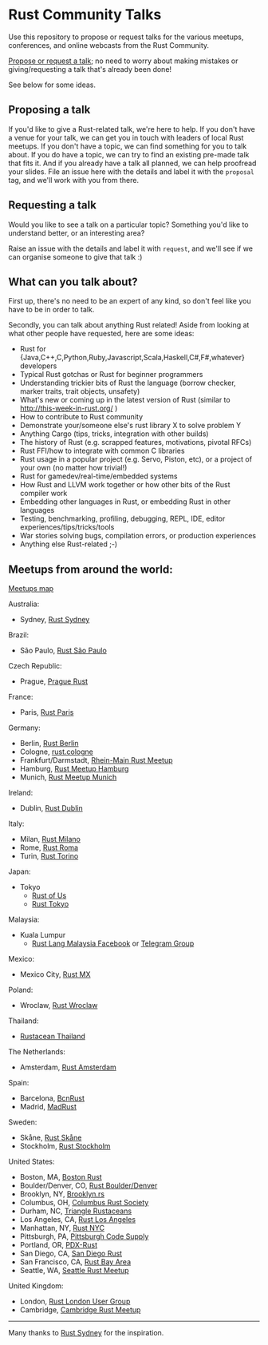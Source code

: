 # Rust Community Talks

Use this repository to propose or request talks for the various meetups,
conferences, and online webcasts from the Rust Community.

[Propose or request a talk](https://github.com/rust-community/talks/issues); no
need to worry about making mistakes or giving/requesting a talk that's already
been done!

See below for some ideas.

## Proposing a talk

If you'd like to give a Rust-related talk, we're here to help. If you don't have a venue for your talk, we can get you in touch with leaders of local Rust meetups. If you don't have a topic, we can find something for you to talk about. If you do have a topic, we can try to find an existing pre-made talk that fits it. And if you already have a talk all planned, we can help proofread your slides. File an issue here with the details and label it with the `proposal` tag, and we'll work with you from there.

## Requesting a talk

Would you like to see a talk on a particular topic? Something you'd like to
understand better, or an interesting area?

Raise an issue with the details and label it with `request`, and we'll see if we
can organise someone to give that talk :)

## What can you talk about?

First up, there's no need to be an expert of any kind, so don't feel like you
have to be in order to talk.

Secondly, you can talk about anything Rust related! Aside from looking at what
other people have requested, here are some ideas:

* Rust for {Java,C++,C,Python,Ruby,Javascript,Scala,Haskell,C#,F#,whatever}
  developers
* Typical Rust gotchas or Rust for beginner programmers
* Understanding trickier bits of Rust the language (borrow checker, marker
  traits, trait objects, unsafety)
* What's new or coming up in the latest version of Rust (similar to
  http://this-week-in-rust.org/ )
* How to contribute to Rust community
* Demonstrate your/someone else's rust library X to solve problem Y
* Anything Cargo (tips, tricks, integration with other builds)
* The history of Rust (e.g. scrapped features, motivations, pivotal RFCs)
* Rust FFI/how to integrate with common C libraries
* Rust usage in a popular project (e.g. Servo, Piston, etc), or a project of
  your own (no matter how trivial!)
* Rust for gamedev/real-time/embedded systems
* How Rust and LLVM work together or how other bits of the Rust compiler work
* Embedding other languages in Rust, or embedding Rust in other languages
* Testing, benchmarking, profiling, debugging, REPL, IDE, editor
  experiences/tips/tricks/tools
* War stories solving bugs, compilation errors, or production experiences
* Anything else Rust-related ;-)

## Meetups from around the world:

[Meetups map](https://community.rs/meetup-map/)

Australia:
* Sydney, [Rust Sydney](http://www.meetup.com/Rust-Sydney/)

Brazil:
* São Paulo, [Rust São Paulo](http://www.meetup.com/Rust-Sao-Paulo-Meetup)

Czech Republic:
* Prague, [Prague Rust](https://www.facebook.com/events/178951015924108)

France:
* Paris, [Rust Paris](http://www.meetup.com/Rust-Paris/)

Germany:

* Berlin, [Rust Berlin](http://www.meetup.com/Rust-Berlin/)
* Cologne, [rust.cologne](http://rust.cologne)
* Frankfurt/Darmstadt, [Rhein-Main Rust Meetup](http://www.meetup.com/Rust-Rhein-Main)
* Hamburg, [Rust Meetup Hamburg](http://www.meetup.com/Rust-Meetup-Hamburg)
* Munich, [Rust Meetup Munich](http://www.meetup.com/rust-munich/)

Ireland:

* Dublin, [Rust Dublin](https://www.meetup.com/Rust-Dublin/)

Italy:

* Milan, [Rust Milano](https://www.meetup.com/rust-language-milano/)
* Rome, [Rust Roma](https://www.meetup.com/Rust-Roma/)
* Turin, [Rust Torino](https://www.meetup.com/Rust-Torino/)

Japan:

* Tokyo
  - [Rust of Us](https://rust-of-us.doorkeeper.jp/)
  - [Rust Tokyo](http://rust.connpass.com/)

Malaysia:

* Kuala Lumpur
  - [Rust Lang Malaysia Facebook](https://www.facebook.com/groups/1876280775927500/) or [Telegram Group](https://t.me/golangmalaysia)

Mexico:

* Mexico City, [Rust MX](https://www.meetup.com/Rust-MX/)

Poland:

* Wroclaw, [Rust Wroclaw](https://www.meetup.com/Rust-Wroclaw)

Thailand:

* [Rustacean Thailand](https://www.facebook.com/rustaceansthailand)

The Netherlands:

* Amsterdam, [Rust Amsterdam](http://www.meetup.com/Rust-Amsterdam)

Spain:

* Barcelona, [BcnRust](https://www.meetup.com/BcnRust)
* Madrid, [MadRust](https://www.meetup.com/MadRust)

Sweden:

* Skåne, [Rust Skåne](http://www.meetup.com/rust-skane/)
* Stockholm, [Rust Stockholm](http://www.meetup.com/stockholm-rustlang/)
 
United States:

* Boston, MA, [Boston Rust](http://www.meetup.com/BostonRust/)
* Boulder/Denver, CO, [Rust Boulder/Denver](http://www.meetup.com/Rust-Boulder-Denver/)
* Brooklyn, NY, [Brooklyn.rs](http://brooklyn.rs/)
* Columbus, OH, [Columbus Rust Society](http://www.meetup.com/columbus-rs/)
* Durham, NC, [Triangle Rustaceans](https://www.meetup.com/triangle-rustaceans/)
* Los Angeles, CA, [Rust Los Angeles](http://www.meetup.com/Rust-Los-Angeles)
* Manhattan, NY, [Rust NYC](http://www.meetup.com/Rust-NYC/)
* Pittsburgh, PA, [Pittsburgh Code Supply](http://www.meetup.com/Pittsburgh-Code-Supply/)
* Portland, OR,  [PDX-Rust](https://groups.google.com/forum/?#!forum/pdx-rust)
* San Diego, CA,  [San Diego Rust](http://www.meetup.com/San-Diego-Rust)
* San Francisco, CA,  [Rust Bay Area](http://www.meetup.com/Rust-Bay-Area/)
* Seattle, WA, [Seattle Rust Meetup](https://www.meetup.com/Seattle-Rust-Meetup/)

United Kingdom:
 
* London, [Rust London User Group](http://www.meetup.com/Rust-London-User-Group/)
* Cambridge, [Cambridge Rust Meetup](http://www.meetup.com/Cambridge-Rust-Meetup/)

---- 

Many thanks to [Rust Sydney](https://github.com/RustSydney) for the inspiration.
